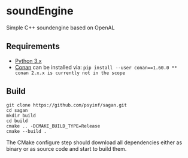 # soundEngine

Simple C++ soundengine based on OpenAL 

## Requirements
* [Python 3.x](https://python.org)
* [Conan](https://conan.io) can be installed via: `pip install --user conan==1.60.0
**  conan 2.x.x is currently not in the scope`

## Build
```
git clone https://github.com/psyinf/sagan.git
cd sagan
mkdir build
cd build
cmake .. -DCMAKE_BUILD_TYPE=Release
cmake --build .
```
The CMake configure step should download all dependencies either as binary or as source code and start to build them. 

